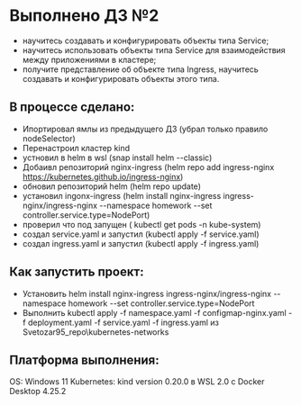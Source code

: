 # Выполнено ДЗ №2

 - научитесь создавать и конфигурировать объекты типа Service;
 - научитесь использовать объекты типа Service для взаимодействия между приложениями в кластере;
 - получите представление об объекте типа Ingress, научитесь создавать и конфигурировать объекты этого типа.

## В процессе сделано:
 - Ипортировал ямлы из предыдущего ДЗ (убрал только правило nodeSelector)
 - Перенастроил кластер kind
 - устновил в helm в wsl  (snap install helm --classic)
 - Добаивл репозиторий nginx-ingress (helm repo add ingress-nginx https://kubernetes.github.io/ingress-nginx)
 - обновил репозиторий helm (helm repo update)
 - установил ingonx-ingress (helm install nginx-ingress ingress-nginx/ingress-nginx --namespace homework --set controller.service.type=NodePort)
 - проверил что под запущен (   kubectl get pods -n kube-system)
 - создал service.yaml и запустил (kubectl apply -f service.yaml)
 - создал ingress.yaml и запустил (kubectl apply -f ingress.yaml)


## Как запустить проект:
 - Установить helm install nginx-ingress ingress-nginx/ingress-nginx --namespace homework --set controller.service.type=NodePort
 - Выполнить kubectl apply -f namespace.yaml  -f configmap-nginx.yaml  -f deployment.yaml -f service.yaml -f ingress.yaml  из  Svetozar95_repo\kubernetes-networks


## Платформа выполнения:
OS: Windows 11
Kubernetes: kind version 0.20.0 в WSL 2.0 с Docker Desktop 4.25.2